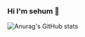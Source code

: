 ### Hi I'm sehum 👋

<!-- ![Anurag's GitHub stats](https://github-readme-stats.vercel.app/api?username=sehumDev&show_icons=true&theme=radical) -->
![Anurag's GitHub stats](https://github-readme-stats.vercel.app/api?username=sehumDev&hide=stars&hide_title=true&show_icons=true&icon_color=333&title_color=333&text_color=777&count_private=true&include_all_commits=true)

<!--
**sehumDev/sehumDev** is a ✨ _special_ ✨ repository because its `README.md` (this file) appears on your GitHub profile.

Here are some ideas to get you started:

- 🔭 I’m currently working on ...
- 🌱 I’m currently learning ...
- 👯 I’m looking to collaborate on ...
- 🤔 I’m looking for help with ...
- 💬 Ask me about ...
- 📫 How to reach me: ...
- 😄 Pronouns: ...
- ⚡ Fun fact: ...
-->
